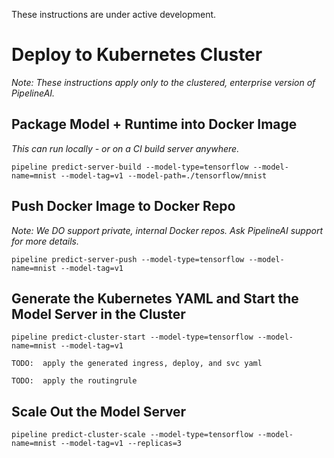 These instructions are under active development.

# Deploy to Kubernetes Cluster
_Note:  These instructions apply only to the clustered, enterprise version of PipelineAI._

## Package Model + Runtime into Docker Image
_This can run locally - or on a CI build server anywhere._
```
pipeline predict-server-build --model-type=tensorflow --model-name=mnist --model-tag=v1 --model-path=./tensorflow/mnist
```

## Push Docker Image to Docker Repo

_Note:  We DO support private, internal Docker repos.  Ask PipelineAI support for more details._
```
pipeline predict-server-push --model-type=tensorflow --model-name=mnist --model-tag=v1
```

## Generate the Kubernetes YAML and Start the Model Server in the Cluster
```
pipeline predict-cluster-start --model-type=tensorflow --model-name=mnist --model-tag=v1
```

```
TODO:  apply the generated ingress, deploy, and svc yaml
```

```
TODO:  apply the routingrule
```

## Scale Out the Model Server
```
pipeline predict-cluster-scale --model-type=tensorflow --model-name=mnist --model-tag=v1 --replicas=3
```
